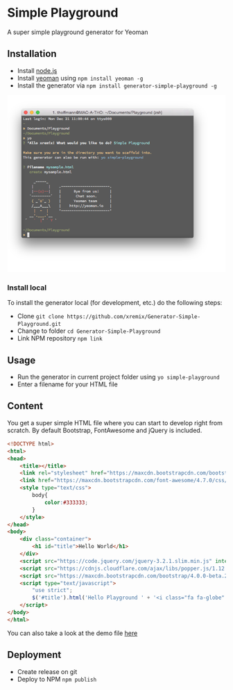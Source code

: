 # Simple Playground
A super simple playground generator for Yeoman

## Installation


- Install [node.js](https://nodejs.org/en/)
- Install [yeoman](http://yeoman.io) using `npm install yeoman -g`
- Install the generator via `npm install generator-simple-playground -g`

![Sample Screenshot](https://raw.githubusercontent.com/xremix/Generator-Simple-Playground/master/Sample-Screenshot.png)

### Install local

To install the generator local (for development, etc.) do the following steps:

- Clone `git clone https://github.com/xremix/Generator-Simple-Playground.git`
- Change to folder `cd Generator-Simple-Playground`
- Link NPM repository `npm link`

## Usage

- Run the generator in current project folder using `yo simple-playground`
- Enter a filename for your HTML file

## Content

You get a super simple HTML file where you can start to develop right from scratch.
By default Bootstrap, FontAwesome and jQuery is included.

```HTML
<!DOCTYPE html>
<html>
<head>
	<title></title>
	<link rel="stylesheet" href="https://maxcdn.bootstrapcdn.com/bootstrap/4.0.0-beta.2/css/bootstrap.min.css" integrity="sha384-PsH8R72JQ3SOdhVi3uxftmaW6Vc51MKb0q5P2rRUpPvrszuE4W1povHYgTpBfshb" crossorigin="anonymous">
	<link href="https://maxcdn.bootstrapcdn.com/font-awesome/4.7.0/css/font-awesome.min.css" rel="stylesheet">
	<style type="text/css">
		body{
			color:#333333;
		}
	</style>
</head>
<body>
	<div class="container">
		<h1 id="title">Hello World</h1>
	</div>
	<script src="https://code.jquery.com/jquery-3.2.1.slim.min.js" integrity="sha384-KJ3o2DKtIkvYIK3UENzmM7KCkRr/rE9/Qpg6aAZGJwFDMVNA/GpGFF93hXpG5KkN" crossorigin="anonymous"></script>
	<script src="https://cdnjs.cloudflare.com/ajax/libs/popper.js/1.12.3/umd/popper.min.js" integrity="sha384-vFJXuSJphROIrBnz7yo7oB41mKfc8JzQZiCq4NCceLEaO4IHwicKwpJf9c9IpFgh" crossorigin="anonymous"></script>
	<script src="https://maxcdn.bootstrapcdn.com/bootstrap/4.0.0-beta.2/js/bootstrap.min.js" integrity="sha384-alpBpkh1PFOepccYVYDB4do5UnbKysX5WZXm3XxPqe5iKTfUKjNkCk9SaVuEZflJ" crossorigin="anonymous"></script>
	<script type="text/javascript">
		"use strict";
		$('#title').html('Hello Playground ' + '<i class="fa fa-globe" aria-hidden="true"></i>');
	</script>
</body>
</html>
```

You can also take a look at the demo file [here](https://github.com/xremix/Generator-Simple-Playground/blob/master/Demo-File.html)

## Deployment

- Create release on git
- Deploy to NPM `npm publish`